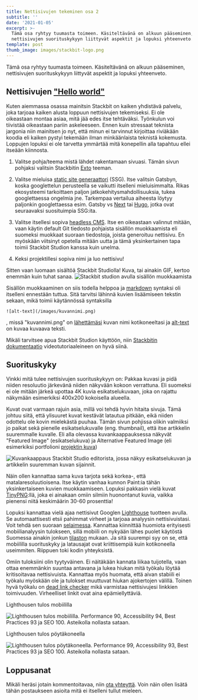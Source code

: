 ```yaml
---
title: Nettisivujen tekeminen osa 2
subtitle: ''
date: '2021-01-05'
excerpt: >-
  Tämä osa ryhtyy tuumasta toimeen. Käsiteltävänä on alkuun pääseminen,
  nettisivujen suorituskykyyn liittyvät aspektit ja lopuksi yhteenveto.
template: post
thumb_image: images/stackbit-logo.png
---
```

Tämä osa ryhtyy tuumasta toimeen. Käsiteltävänä on alkuun pääseminen, nettisivujen suorituskykyyn liittyvät aspektit ja lopuksi yhteenveto.

## Nettisivujen ["Hello world"](https://www.urbandictionary.com/define.php?term=hello%20world)
Kuten aiemmassa osassa mainitsin Stackbit on kaiken yhdistävä palvelu, joka tarjoaa kaiken alusta loppuun nettisivujen tekemiseksi. Ei ole oikeastaan montaa asiaa, mitä jää edes itse tehtäväksi. Työnkulun voi tiivistää oikeastaan pariin askeleeseen. Ennen kuin stressaat teknista jargonia niin mainitsen jo nyt, että minun ei tarvinnut kirjoittaa riviäkään koodia eli kaiken pystyi tekemään ilman minkäänlaista teknistä kokemusta. Loppujen lopuksi ei ole tarvetta ymmärtää mitä konepellin alla tapahtuu ellei itseään kiinnosta.

1. Valitse pohja/teema mistä lähdet rakentamaan sivuasi. Tämän sivun pohjaksi valitsin Stackbitin [Exto](https://themes.stackbit.com/demos/exto/) teeman.

2. Valitse mieluisa [static site generaattori](https://www.netlify.com/blog/2020/04/14/what-is-a-static-site-generator-and-3-ways-to-find-the-best-one/) (SSG). Itse valitsin Gatsbyn, koska googlettelun perusteella se vaikutti itselleni mieluisimmalta. Rikas ekosysteemi tarkoittaen paljon jatkokehitysmahdollisuuksia, tukea googlettaessa ongelmia jne. Tarkempaa vertailua aiheesta löytyy paljonkin googlettaessa esim. Gatsby vs [Next](https://nextjs.org/) tai [Hugo](https://gohugo.io/), jotka ovat seuraavaksi suosituimpia SSG:ita.

3. Valitse itsellesi sopiva [headless CMS](https://en.wikipedia.org/wiki/Headless_content_management_system). Itse en oikeastaan valinnut mitään, vaan käytin default Git tiedosto pohjaista sisällön muokkaamista eli suomeksi muokkaat suoraan tiedostoja, joista generoituu nettisivu. En myöskään viitsinyt opetella mitään uutta ja tämä yksinkertainen tapa toimii Stackbit Studion kanssa kuin unelma.

4. Keksi projektillesi sopiva nimi ja luo nettisivu!

Sitten vaan luomaan sisältöä Stackbit Studiolla! Kuva, tai ainakin GIF, kertoo enemmän kuin tuhat sanaa.
![Stackbit studion avulla sisällön muokkaamista](/images/stackbit-studio-editing.gif)

Sisällön muokkaaminen on siis todella helppoa ja [markdown](https://en.wikipedia.org/wiki/Markdown) syntaksi oli itselleni ennestään tuttua. Sitä tarvitsi lähinnä kuvien lisäämiseen tekstin sekaan, mikä toimii käytännössä syntaksilla

```
![alt-text](/images/kuvannimi.png)
```

, missä "kuvannimi.png" on [lähettämäsi](https://www.stackbit.com/docs/using-stackbit/editing-content/#image_editing) kuvan nimi kotikoneeltasi ja [alt-text](https://www.saavutettavasti.fi/kuva-ja-aani/kuvat/) on kuvaa kuvaava teksti.

Mikäli tarvitsee apua Stackbit Studion käyttöön, niin [Stackbitin dokumentaatio](https://www.stackbit.com/docs/using-stackbit/editing-content/) videotutoriaaleineen on hyvä siinä.

## Suorituskyky

Vinkki mitä tulee nettisivujen suorituskykyyn on: Pakkaa kuvasi ja pidä niiden resoluutio järkevänä niiden näkyvään kokoon verrattuna. Eli suomeksi ei ole mitään järkeä upottaa 4K kuvia esikatselukuvaan, joka on rajattu näkymään esimerkiksi 400x200 kokoisella alueella.

Kuvat ovat varmaan rajuin asia, millä voi tehdä hyvin hitaita sivuja. Tämä johtuu siitä, että ylisuuret kuvat kestävät latautua pitkään, eikä niiden odottelu ole kovin mielekästä puuhaa. Tämän sivun pohjissa olikin valmiiksi jo paikat sekä pienelle esikatselukuvalle (eng. thumbnail), että itse artikkelin suuremmalle kuvalle. Eli alla olevassa kuvankaappauksessa näkyvät "Featured Image" (esikatselukuva) ja Alternative Featured Image (eli esimerkiksi portfolioni [projektin kuva](/portfolio/ohjelmointi-3/))

![Kuvankaappaus Stackbit Studio editorista, jossa näkyy esikatselukuvan ja artikkelin suuremman kuvan sijainnit.](/images/featured-and-alternative-image-screenshot.png)

Näin ollen kannattaa sama kuva tarjota sekä korkea-, että matalaresoluutioisena. Itse käytin vanhaa kunnon Paint:ia tähän yksinkertaiseen kuvien muokkaamiseen. Lopuksi pakkasin vielä kuvat [TinyPNG](https://tinypng.com/):llä, joka ei ainakaan omiin silmiin huonontanut kuvia, vaikka pienensi niitä keskimäärin 30-60 prosenttia!

Lopuksi kannattaa vielä ajaa nettisivut Googlen [Lighthouse](https://developers.google.com/web/tools/lighthouse) tuotteen avulla. Se automaattisesti etsii pahimmat virheet ja tarjoaa analyysin nettisivuistasi. Voit tehdä sen suoraan [selaimessa](https://developers.google.com/speed/pagespeed/insights/). Kannattaa kiinnittää huomiota erityisesti mobiilianalyysin tulokseen, sillä mobiili on nykyään lähes puolet käytöstä Suomessa ainakin jonkun [tilaston](https://gs.statcounter.com/platform-market-share/desktop-mobile-tablet/finland) mukaan. Ja sitä suurempi syy on se, että mobiililla suorituskyky ja latausajat ovat kriittisempiä kuin kotikoneella useimmiten. Riippuen toki kodin yhteyksistä.

Omiin tuloksiini olin tyytyväinen. Ei näitäkään kannata liikaa tuijotella, vaan ottaa enemmänkin suuntaa antavana ja lukea hiukan mitä työkalu löytää kritisoitavaa nettisivuista. Kannattaa myös huomata, että aivan stabiili ei työkalu myöskään ole ja tulokset muuttuvat hiukan ajokertojen välillä. Toinen hyvä työkalu on [dead link checker](https://www.deadlinkchecker.com/) mikä varmistaa nettisivujesi linkkien toimivuuden. Virheelliset linkit ovat aina epämiellyttäviä.

Lighthousen tulos mobiililla

![Lighthousen tulos mobiililla. Performance 90, Accessibility 94, Best Practices 93 ja SEO 100. Asteikolla nollasta sataan.](/images/lighthouse-mobile.png)

Lighthousen tulos pöytäkoneella


![Lighthousen tulos pöytäkoneella. Performance 99, Accessibility 93, Best Practices 93 ja SEO 100. Asteikolla nollasta sataan.](/images/lighthouse-desktop.png)

## Loppusanat



Mikäli heräsi jotain kommentoitavaa, niin [ota yhteyttä](/yhteystiedot). Voin näin ollen lisätä tähän postaukseen asioita mitä ei itselleni tullut mieleen.